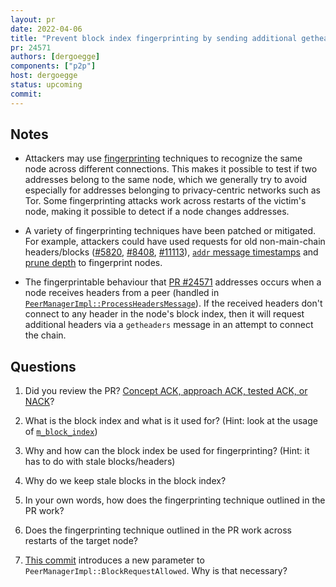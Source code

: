 ```yaml
---
layout: pr
date: 2022-04-06
title: "Prevent block index fingerprinting by sending additional getheaders messages"
pr: 24571
authors: [dergoegge]
components: ["p2p"]
host: dergoegge
status: upcoming
commit:
---
```


## Notes

* Attackers may use
  [fingerprinting](https://en.wikipedia.org/wiki/Device_fingerprint) techniques
  to recognize the same node across different connections. This makes it
  possible to test if two addresses belong to the same node, which we generally
  try to avoid especially for addresses belonging to privacy-centric networks
  such as Tor. Some fingerprinting attacks work across restarts of the victim's
  node, making it possible to detect if a node changes addresses.

* A variety of fingerprinting techniques have been patched or mitigated.
  For example, attackers could have used requests for old non-main-chain
  headers/blocks ([#5820](https://github.com/bitcoin/bitcoin/pull/5820),
  [#8408](https://github.com/bitcoin/bitcoin/pull/8408),
  [#11113](https://github.com/bitcoin/bitcoin/pull/11113)), [`addr` message
  timestamps](https://github.com/bitcoin/bitcoin/pull/5860) and [prune
  depth](https://github.com/bitcoin/bitcoin/pull/11740) to fingerprint nodes.

* The fingerprintable behaviour that [PR
  #24571](https://github.com/bitcoin/bitcoin/pull/24571) addresses occurs when
  a node receives headers from a peer (handled in
  [`PeerManagerImpl::ProcessHeadersMessage`](https://github.com/bitcoin/bitcoin/blob/1021e4cc6877f66729e01a6662d5877e718ed276/src/net_processing.cpp#L2148)).
  If the received headers don't connect to any header in the node's block
  index, then it will request additional headers via a `getheaders` message in
  an attempt to connect the chain.

## Questions

1. Did you review the PR? [Concept ACK, approach ACK, tested ACK, or
NACK](https://github.com/bitcoin/bitcoin/blob/master/CONTRIBUTING.md#peer-review)?

2. What is the block index and what is it used for? (Hint: look at the usage of
[`m_block_index`](https://github.com/bitcoin/bitcoin/blob/1a54c060b3b30220ec40a4b3cc4a0eb43586e982/src/node/blockstorage.h#L124))

3. Why and how can the block index be used for fingerprinting? (Hint: it has to
do with stale blocks/headers)

4. Why do we keep stale blocks in the block index?

5. In your own words, how does the fingerprinting technique outlined in the PR
work?

6. Does the fingerprinting technique outlined in the PR work across restarts of
the target node?

7. [This
commit](https://github.com/bitcoin/bitcoin/pull/24571/commits/18fa51e06a37270341e1d5a7ab3b3cb14d7fa3fd)
introduces a new parameter to `PeerManagerImpl::BlockRequestAllowed`. Why is
that necessary?

<!-- TODO: After meeting, uncomment and add meeting log between the irc tags
## Meeting Log

{% irc %}
{% endirc %}
-->
